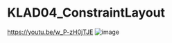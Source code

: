 # KLAD04_ConstraintLayout
https://youtu.be/w_P-zH0jTJE
![image](https://user-images.githubusercontent.com/41292507/226093521-54d5d22e-c0b4-46a4-a5e3-e3dd81935e52.png)

